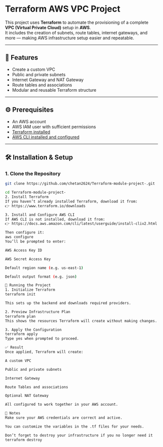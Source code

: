 # Terraform AWS VPC Project

This project uses **Terraform** to automate the provisioning of a complete **VPC (Virtual Private Cloud)** setup in **AWS**.  
It includes the creation of subnets, route tables, internet gateways, and more — making AWS infrastructure setup easier and repeatable.

---

## 🧰 Features

- Create a custom VPC
- Public and private subnets
- Internet Gateway and NAT Gateway
- Route tables and associations
- Modular and reusable Terraform structure

---

## ⚙️ Prerequisites

- An AWS account
- AWS IAM user with sufficient permissions
- [Terraform installed](https://www.terraform.io/downloads)
- [AWS CLI installed and configured](https://docs.aws.amazon.com/cli/latest/userguide/install-cliv2.html)

---

## 🛠️ Installation & Setup

### 1. Clone the Repository

```bash
git clone https://github.com/chetan2624/Terraform-module-project-.git

cd Terraform-module-project-
2. Install Terraform
If you haven’t already installed Terraform, download it from:
👉 https://www.terraform.io/downloads

3. Install and Configure AWS CLI
If AWS CLI is not installed, download it from:
👉 https://docs.aws.amazon.com/cli/latest/userguide/install-cliv2.html

Then configure it:
aws configure
You’ll be prompted to enter:

AWS Access Key ID

AWS Secret Access Key

Default region name (e.g. us-east-1)

Default output format (e.g. json)

🚀 Running the Project
1. Initialize Terraform
terraform init

This sets up the backend and downloads required providers.

2. Preview Infrastructure Plan
terraform plan
This shows the resources Terraform will create without making changes.

3. Apply the Configuration
terraform apply
Type yes when prompted to proceed.

✅ Result
Once applied, Terraform will create:

A custom VPC

Public and private subnets

Internet Gateway

Route Tables and associations

Optional NAT Gateway

All configured to work together in your AWS account.

📎 Notes
Make sure your AWS credentials are correct and active.

You can customize the variables in the .tf files for your needs.

Don’t forget to destroy your infrastructure if you no longer need it
terraform destroy
